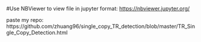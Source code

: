 #Use NBViewer to view file in jupyter format: https://nbviewer.jupyter.org/
<p> paste my repo: https://github.com/zhuang96/single_copy_TR_detection/blob/master/TR_Single_Copy_Detection.html </p>
